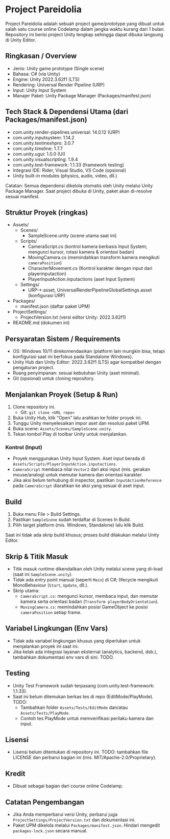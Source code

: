 # Project Pareidolia

Project Pareidolia adalah sebuah project game/prototype yang dibuat untuk salah satu course online Codelamp dalam jangka waktu kurang dari 1 bulan. Repository ini berisi project Unity lengkap sehingga dapat dibuka langsung di Unity Editor.

## Ringkasan / Overview
- Jenis: Unity game prototype (Single scene)
- Bahasa: C# (via Unity)
- Engine: Unity 2022.3.62f1 (LTS)
- Rendering: Universal Render Pipeline (URP)
- Input: Unity Input System
- Manajer Paket: Unity Package Manager (Packages/manifest.json)

## Tech Stack & Dependensi Utama (dari Packages/manifest.json)
- com.unity.render-pipelines.universal: 14.0.12 (URP)
- com.unity.inputsystem: 1.14.2
- com.unity.textmeshpro: 3.0.7
- com.unity.timeline: 1.7.7
- com.unity.ugui: 1.0.0 (UI)
- com.unity.visualscripting: 1.9.4
- com.unity.test-framework: 1.1.33 (framework testing)
- Integrasi IDE: Rider, Visual Studio, VS Code (opsional)
- Unity built-in modules (physics, audio, video, dll.)

Catatan: Semua dependensi dikelola otomatis oleh Unity melalui Unity Package Manager. Saat project dibuka di Unity, paket akan di-resolve sesuai manifest.

## Struktur Proyek (ringkas)
- Assets/
  - Scenes/
    - SampleScene.unity (scene utama saat ini)
  - Scripts/
    - CameraScript.cs (kontrol kamera berbasis Input System; mengunci kursor, rotasi kamera & orientasi badan)
    - MovingCamera.cs (memindahkan transform kamera mengikuti `cameraPosition`)
    - CharacterMovement.cs (Kontrol karakter dengan input dari playerinputaction)
    - PlayerInputAction.inputactions (aset Input System)
  - Settings/
    - URP-*.asset, UniversalRenderPipelineGlobalSettings.asset (konfigurasi URP)
- Packages/
  - manifest.json (daftar paket UPM)
- ProjectSettings/
  - ProjectVersion.txt (versi editor Unity: 2022.3.62f1)
- README.md (dokumen ini)

## Persyaratan Sistem / Requirements
- OS: Windows 10/11 direkomendasikan (platform lain mungkin bisa, tetapi konfigurasi saat ini berfokus pada Standalone Windows).
- Unity Hub dan Unity Editor: 2022.3.62f1 (LTS) agar kompatibel dengan pengaturan project.
- Ruang penyimpanan: sesuai kebutuhan Unity (aset minimal).
- Git (opsional) untuk cloning repository.

## Menjalankan Proyek (Setup & Run)
1. Clone repository ini.
   - Git: `git clone <URL repo>`
2. Buka Unity Hub, klik "Open" lalu arahkan ke folder proyek ini.
3. Tunggu Unity menyelesaikan impor aset dan resolusi paket UPM.
4. Buka scene: `Assets/Scenes/SampleScene.unity`.
5. Tekan tombol Play di toolbar Unity untuk menjalankan.

### Kontrol (Input)
- Proyek menggunakan Unity Input System. Aset input berada di `Assets/Scripts/PlayerInputAction.inputactions`.
- `CameraScript` membaca nilai `Vector2` dari aksi input (mis. gerakan mouse/analog) untuk memutar kamera dan orientasi karakter.
- Jika aksi belum terhubung di inspector, pastikan `InputActionReference` pada `CameraScript` diarahkan ke aksi yang sesuai di aset input.

## Build
1. Buka menu File > Build Settings.
2. Pastikan `SampleScene` sudah terdaftar di Scenes In Build.
3. Pilih target platform (mis. Windows, Standalone) lalu klik Build.

Saat ini tidak ada skrip build khusus; proses build dilakukan melalui Unity Editor.

## Skrip & Titik Masuk
- Titik masuk runtime dikendalikan oleh Unity melalui scene yang di-load (saat ini `SampleScene.unity`).
- Tidak ada entry point manual (seperti `Main`) di C#; lifecycle mengikuti MonoBehaviour (`Start`, `Update`, dll.).
- Skrip utama:
  - `CameraScript.cs`: mengunci kursor, membaca input, dan memutar kamera serta orientasi badan (`Transform playerBodyOrientation`).
  - `MovingCamera.cs`: memindahkan posisi GameObject ke posisi `cameraPosition` setiap frame.

## Variabel Lingkungan (Env Vars)
- Tidak ada variabel lingkungan khusus yang diperlukan untuk menjalankan proyek ini saat ini.
- Jika kelak ada integrasi layanan eksternal (analytics, backend, dsb.), tambahkan dokumentasi env vars di sini. TODO.

## Testing
- Unity Test Framework sudah terpasang (com.unity.test-framework: 1.1.33).
- Saat ini belum ditemukan berkas tes di repo (EditMode/PlayMode). TODO:
  - Tambahkan folder `Assets/Tests/EditMode` dan/atau `Assets/Tests/PlayMode`.
  - Contoh tes PlayMode untuk memverifikasi perilaku kamera dan input.

## Lisensi
- Lisensi belum ditentukan di repository ini. TODO: tambahkan file LICENSE dan perbarui bagian ini (mis. MIT/Apache-2.0/Proprietary).

## Kredit
- Dibuat sebagai bagian dari course online Codelamp.

## Catatan Pengembangan
- Jika Anda memperbarui versi Unity, perbarui juga `ProjectSettings/ProjectVersion.txt` dan dokumentasi ini.
- Paket UPM dikelola melalui `Packages/manifest.json`. Hindari mengedit `packages-lock.json` secara manual.
